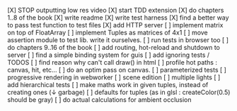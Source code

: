 [X] STOP outputting low res video
[X] start TDD extension
[X] do chapters 1..8 of the book
[X] write readme
[X] write test harness
[X] find a better way to pass test function to test files
[X] add HTTP server
[ ] implement matrix on top of FloatArray
[ ] implement Tuples as matrices of 4x1
[ ] move assertion module to test lib. write it ourselves.
[ ] run tests in browser too
[ ] do chapters 9..16 of the book
[ ] add routing, hot-reload and shutdown to server
[ ] find a simple binding system for guis
[ ] add ignoring tests / TODOS
[ ] find reason why can't call draw() in html
[ ] profile hot paths : canvas, hit, etc...
[ ] do an optim pass on canvas.
[ ] parameterized tests
[ ] progressive rendering in webworker
[ ] scene edition
[ ] multiple lights
[ ] add hierarchical tests
[ ] make maths work in given tuples, instead of creating ones (↓ garbage)
[ ] defaults for tuples (as in glsl : createColor(0.5) should be gray)
[ ] do actual calculations for ambient occlusion
